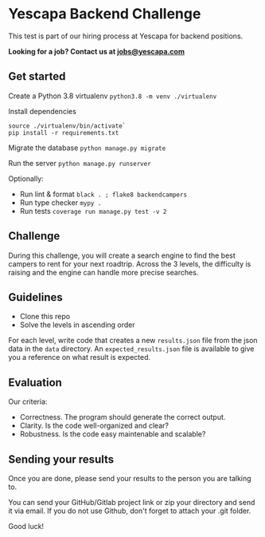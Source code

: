 # Yescapa Backend Challenge
This test is part of our hiring process at Yescapa for backend positions.

**Looking for a job? Contact us at jobs@yescapa.com**

## Get started

Create a Python 3.8 virtualenv
`python3.8 -m venv ./virtualenv`

Install dependencies
```
source ./virtualenv/bin/activate`
pip install -r requirements.txt
```

Migrate the database
`python manage.py migrate`

Run the server
`python manage.py runserver`

Optionally:

- Run lint & format `black . ; flake8 backendcampers`
- Run type checker `mypy .`
- Run tests `coverage run manage.py test -v 2`

## Challenge
During this challenge, you will create a search engine to find the best campers to rent for your next roadtrip.
Across the 3 levels, the difficulty is raising and the engine can handle more precise searches.

## Guidelines
- Clone this repo
- Solve the levels in ascending order

For each level, write code that creates a new `results.json` file from the json data in the `data` directory.
An `expected_results.json` file is available to give you a reference on what result is expected.

## Evaluation
Our criteria:
- Correctness. The program should generate the correct output.
- Clarity. Is the code well-organized and clear?
- Robustness. Is the code easy maintenable and scalable?

## Sending your results
Once you are done, please send your results to the person you are talking to.

You can send your GitHub/Gitlab project link or zip your directory and send it via email.
If you do not use Github, don't forget to attach your .git folder.

Good luck!
